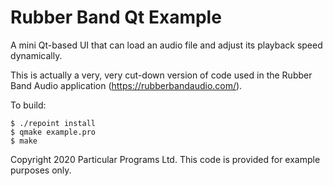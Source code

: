 
Rubber Band Qt Example
======================

A mini Qt-based UI that can load an audio file and adjust its playback
speed dynamically.

This is actually a very, very cut-down version of code used in the
Rubber Band Audio application (https://rubberbandaudio.com/).

To build:

```
$ ./repoint install
$ qmake example.pro
$ make
```

Copyright 2020 Particular Programs Ltd. This code is provided for
example purposes only.
